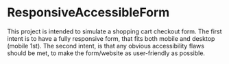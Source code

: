 # ResponsiveAccessibleForm
This project is intended to simulate a shopping cart checkout form. The first intent is to have a fully responsive form, that fits both mobile and desktop (mobile 1st). The second intent, is that any obvious accessibility flaws should be met, to make the form/website as user-friendly as possible.
